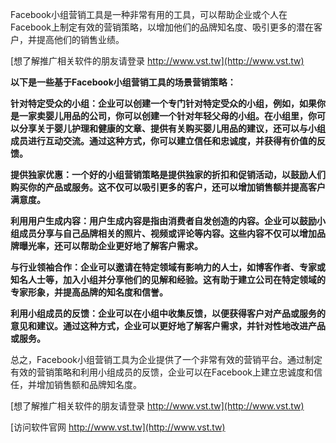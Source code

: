 Facebook小组营销工具是一种非常有用的工具，可以帮助企业或个人在Facebook上制定有效的营销策略，以增加他们的品牌知名度、吸引更多的潜在客户，并提高他们的销售业绩。

[想了解推广相关软件的朋友请登录 http://www.vst.tw](http://www.vst.tw)

**以下是一些基于Facebook小组营销工具的场景营销策略：**

**针对特定受众的小组：企业可以创建一个专门针对特定受众的小组，例如，如果你是一家卖婴儿用品的公司，你可以创建一个针对年轻父母的小组。在小组里，你可以分享关于婴儿护理和健康的文章、提供有关购买婴儿用品的建议，还可以与小组成员进行互动交流。通过这种方式，你可以建立信任和忠诚度，并获得有价值的反馈。**

**提供独家优惠：一个好的小组营销策略是提供独家的折扣和促销活动，以鼓励人们购买你的产品或服务。这不仅可以吸引更多的客户，还可以增加销售额并提高客户满意度。**

**利用用户生成内容：用户生成内容是指由消费者自发创造的内容。企业可以鼓励小组成员分享与自己品牌相关的照片、视频或评论等内容。这些内容不仅可以增加品牌曝光率，还可以帮助企业更好地了解客户需求。**

**与行业领袖合作：企业可以邀请在特定领域有影响力的人士，如博客作者、专家或知名人士等，加入小组并分享他们的见解和经验。这有助于建立公司在特定领域的专家形象，并提高品牌的知名度和信誉。**

**利用小组成员的反馈：企业可以在小组中收集反馈，以便获得客户对产品或服务的意见和建议。通过这种方式，企业可以更好地了解客户需求，并针对性地改进产品或服务。**

总之，Facebook小组营销工具为企业提供了一个非常有效的营销平台。通过制定有效的营销策略和利用小组成员的反馈，企业可以在Facebook上建立忠诚度和信任，并增加销售额和品牌知名度。

[想了解推广相关软件的朋友请登录 http://www.vst.tw](http://www.vst.tw)


[访问软件官网 http://www.vst.tw](http://www.vst.tw)

